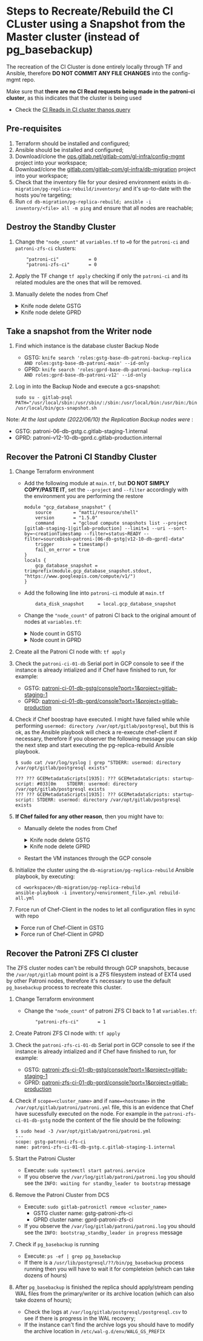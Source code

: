 # Steps to Recreate/Rebuild the CI CLuster using a Snapshot from the Master cluster (instead of pg_basebackup)

The recreation of the CI Cluster is done entirely locally through TF and Ansible, therefore **DO NOT COMMIT ANY FILE CHANGES** into the config-mgmt repo.

Make sure that **there are no CI Read requests being made in the patroni-ci cluster**,  as this indicates that the cluster is being used

- Check the [CI Reads in CI cluster thanos query](https://thanos-query.ops.gitlab.net/graph?g0.expr=(sum(rate(pg_stat_user_tables_idx_tup_fetch%7Benv%3D%22gprd%22%2C%20relname%3D~%22(ci_.*%7Cexternal_pull_requests%7Ctaggings%7Ctags)%22%2Cinstance%3D~%22patroni-ci-.*%22%7D%5B1m%5D))%20by%20(relname%2C%20instance)%20%3E%201)%20and%20on(instance)%20pg_replication_is_replica%3D%3D1&g0.tab=0&g0.stacked=0&g0.range_input=6h&g0.max_source_resolution=0s&g0.deduplicate=1&g0.partial_response=0&g0.store_matches=%5B%5D)

## Pre-requisites

1. Terraform should be installed and configured;
1. Ansible should be installed and configured;
1. Download/clone the [ops.gitlab.net/gitlab-com/gl-infra/config-mgmt](https://ops.gitlab.net/gitlab-com/gl-infra/config-mgmt) project into your workspace;
1. Download/clone the [gitlab.com/gitlab-com/gl-infra/db-migration](https://gitlab.com/gitlab-com/gl-infra/db-migration) project into your workspace;
1. Check that the inventory file for your desired environment exists in `db-migration/pg-replica-rebuild/inventory/` and it's up-to-date with the hosts you're targeting;
1. Run `cd db-migration/pg-replica-rebuild; ansible -i inventory/<file> all -m ping` and ensure that all nodes are reachable;

## Destroy the Standby Cluster

1. Change the `"node_count"` at `variables.tf` to `=0` for the `patroni-ci` and `patroni-zfs-ci` clusters:

    ```
        "patroni-ci"           = 0
        "patroni-zfs-ci"       = 0
    ```

2. Apply the TF change `tf apply` checking if only the `patroni-ci` and its related modules are the ones that will be removed.
3. Manually delete the nodes from Chef
    <details><summary>Knife node delete GSTG</summary>

    ```
    for i in `seq 7`; do for type in node client; do knife $type delete -y patroni-ci-$(printf '%02d' $i)-db-gstg.c.gitlab-staging-1.internal; done; done
    knife node delete -y patroni-zfs-ci-01-db-gstg.c.gitlab-staging-1.internal
    knife client delete -y patroni-zfs-ci-01-db-gstg.c.gitlab-staging-1.internal
    ```

    </details>
    <details><summary>Knife node delete GPRD</summary>

    ```
    for i in `seq 10`; do for type in node client; do knife $type delete -y patroni-ci-$(printf '%02d' $i)-db-gprd.c.gitlab-production.internal; done; done
    knife node delete -y patroni-zfs-ci-01-db-gprd.c.gitlab-production.internal
    knife client delete -y patroni-zfs-ci-01-db-gprd.c.gitlab-production.internal
    ```

    </details>

## Take a snapshot from the Writer node

1. Find which instance is the database cluster Backup Node

    - GSTG: `knife search 'roles:gstg-base-db-patroni-backup-replica AND roles:gstg-base-db-patroni-main' --id-only`
    - GPRD: `knife search 'roles:gprd-base-db-patroni-backup-replica AND roles:gprd-base-db-patroni-v12' --id-only`

1. Log in into the Backup Node and execute a gcs-snapshot:

    ```
    sudo su - gitlab-psql
    PATH="/usr/local/sbin:/usr/sbin/:/sbin:/usr/local/bin:/usr/bin:/bin:/snap/bin"
    /usr/local/bin/gcs-snapshot.sh
    ```

Note: _At the last update (2022/06/10) the Replication Backup nodes were_ :

- GSTG: patroni-06-db-gstg.c.gitlab-staging-1.internal
- GPRD: patroni-v12-10-db-gprd.c.gitlab-production.internal

## Recover the Patroni CI Standby Cluster

1. Change Terraform environment
    - Add the following module at `main.tf`, but **DO NOT SIMPLY COPY/PASTE IT**, set the `--project` and `--filter` accordingly with the environment you are performing the restore

        ```
        module "gcp_database_snapshot" {
            source        = "matti/resource/shell"
            version       = "1.5.0"
            command       = "gcloud compute snapshots list --project [gitlab-staging-1|gitlab-production] --limit=1 --uri --sort-by=~creationTimestamp --filter=status~READY --filter=sourceDisk~patroni-[06-db-gstg|v12-10-db-gprd]-data"
            trigger       = timestamp()
            fail_on_error = true
        }
        locals {
            gcp_database_snapshot = trimprefix(module.gcp_database_snapshot.stdout, "https://www.googleapis.com/compute/v1/")
        }
        ```

    - Add the following line into `patroni-ci` module at `main.tf`

        ```
            data_disk_snapshot     = local.gcp_database_snapshot
        ```

    - Change the `"node_count"` of patroni CI back to the original amount of nodes at `variables.tf`:

        <details><summary>Node count in GSTG</summary>

        ```
            "patroni-ci"           = 7
        ```

        </details>
        <details><summary>Node count in GPRD</summary>

        ```
            "patroni-ci"           = 10
        ```

        </details>

1. Create all the Patroni CI node with: `tf apply`
1. Check the `patroni-ci-01-db` Serial port in GCP console to see if the instance is already intialized and if Chef have finished to run, for example:
   - GSTG: [patroni-ci-01-db-gstg/console?port=1&project=gitlab-staging-1](https://console.cloud.google.com/compute/instancesDetail/zones/us-east1-c/instances/patroni-ci-01-db-gstg/console?port=1&project=gitlab-staging-1)
   - GPRD: [patroni-ci-01-db-gprd/console?port=1&project=gitlab-production](https://console.cloud.google.com/compute/instancesDetail/zones/us-east1-c/instances/patroni-ci-01-db-gprd/console?port=1&project=gitlab-production)
1. Check if Chef boostrap have executed. I might have falied while while performing `usermod: directory /var/opt/gitlab/postgresql`, but this is ok, as the Ansible playbook will check a re-execute chef-client if necessary, therefore if you observer the following message you can skip the next step and start executing the pg-replica-rebuild Ansible playbook.

    ```
    $ sudo cat /var/log/syslog | grep "STDERR: usermod: directory /var/opt/gitlab/postgresql exists"

    ??? ??? GCEMetadataScripts[1935]: ??? GCEMetadataScripts: startup-script: #033[0m    STDERR: usermod: directory /var/opt/gitlab/postgresql exists
    ??? ??? GCEMetadataScripts[1935]: ??? GCEMetadataScripts: startup-script: STDERR: usermod: directory /var/opt/gitlab/postgresql exists
    ```

1. **If Chef failed for any other reason**, then you might have to:
    - Manually delete the nodes from Chef
        <details><summary>Knife node delete GSTG</summary>

        ```
        for i in `seq 7`; do for type in node client; do knife $type delete -y patroni-ci-$(printf '%02d' $i)-db-gstg.c.gitlab-staging-1.internal; done; done
        ````

        </details>
        <details><summary>Knife node delete GPRD</summary>

        ```
        for i in `seq 10`; do for type in node client; do knife $type delete -y patroni-ci-$(printf '%02d' $i)-db-gprd.c.gitlab-production.internal; done; done
        ````

        </details>
    - Restart the VM instances through the GCP console

1. Initialize the cluster using the `db-migration/pg-replica-rebuild` Ansible playbook, by executing:

    ```
    cd <workspace>/db-migration/pg-replica-rebuild
    ansible-playbook -i inventory/<environment_file>.yml rebuild-all.yml
    ```

1. Force run of Chef-Client in the nodes to let all configuration files in sync with repo
    <details><summary>Force run of Chef-Client in GSTG</summary>

    ```
    knife ssh -C 7 "role:gstg-base-db-patroni-ci" "sudo chef-client"
    ```

    </details>
    <details><summary>Force run of Chef-Client in GPRD</summary>

    ```
    knife ssh -C 10 "role:gprd-base-db-patroni-ci" "sudo chef-client"
    ```

    </details>

## Recover the Patroni ZFS CI cluster

The ZFS cluster nodes can't be rebuild through GCP snapshots, because the `/var/opt/gitlab` mount point is a ZFS filesystem instead of EXT4 used by other Patroni nodes, therefore it's necessary to use the default `pg_basebackup` process to recreate this cluster.

1. Change Terraform environment
    - Change the `"node_count"` of patroni ZFS CI back to 1 at `variables.tf`:

        ```
            "patroni-zfs-ci"       = 1
        ```

1. Create Patroni ZFS CI node with: `tf apply`
1. Check the `patroni-zfs-ci-01-db` Serial port in GCP console to see if the instance is already intialized and if Chef have finished to run, for example:
   - GSTG: [patroni-zfs-ci-01-db-gstg/console?port=1&project=gitlab-staging-1](https://console.cloud.google.com/compute/instancesDetail/zones/us-east1-c/instances/patroni-zfs-ci-01-db-gstg/console?port=1&project=gitlab-staging-1)
   - GPRD: [patroni-zfs-ci-01-db-gprd/console?port=1&project=gitlab-production](https://console.cloud.google.com/compute/instancesDetail/zones/us-east1-c/instances/patroni-zfs-ci-01-db-gprd/console?port=1&project=gitlab-production)
1. Check if `scope=<cluster_name>` and if `name=<hostname>` in the `/var/opt/gitlab/patroni/patroni.yml` file, this is an evidence that Chef have sucessfully executed on the node. For example in the `patroni-zfs-ci-01-db-gstg` node the content of the file should be the following:

    ```
    $ sudo head -3 /var/opt/gitlab/patroni/patroni.yml
    ---
    scope: gstg-patroni-zfs-ci
    name: patroni-zfs-ci-01-db-gstg.c.gitlab-staging-1.internal
    ```

1. Start the Patroni Cluster
    - Execute: `sudo systemctl start patroni.service`
    - If you observe the `/var/log/gitlab/patroni/patroni.log` you should see the `INFO: waiting for standby_leader to bootstrap` message
1. Remove the Patroni Cluster from DCS
    - Execute: `sudo gitlab-patronictl remove <cluster_name>`
        - GSTG cluster name: gstg-patroni-zfs-ci
        - GPRD cluster name: gprd-patroni-zfs-ci
    - If you observe the `/var/log/gitlab/patroni/patroni.log` you should see the `INFO: bootstrap_standby_leader in progress` message
6. Check if `pg_basebackup` is running
    - Execute: `ps -ef | grep pg_basebackup`
    - If there is a `/usr/lib/postgresql/??/bin/pg_basebackup` process running then you will have to wait it for completeion (which can take dozens of hours)
7. After `pg_basebackup` is finished the replica should apply/stream pending WAL files from the primary/writer or its archive location (which can also take dozens of hours);
    - Check the logs at `/var/log/gitlab/postgresql/postgresql.csv` to see if there is progress in the WAL recovery;
    - If the instance can't find the archive logs you should have to modify the archive location in `/etc/wal-g.d/env/WALG_GS_PREFIX`
